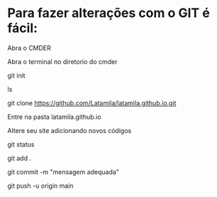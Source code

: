 # Para fazer alterações com o GIT é fácil:

Abra o CMDER 

Abra o terminal no diretorio do cmder

git init

ls

git clone https://github.com/Latamila/latamila.github.io.git

Entre na pasta latamila.github.io

Altere seu site adicionando novos códigos

git status

git add .

git commit -m "mensagem adequada"

git push -u origin main


